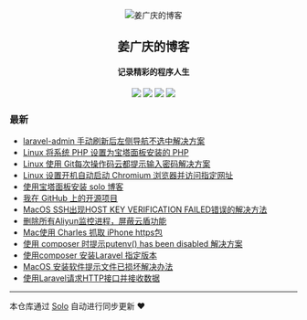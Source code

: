 <p align="center"><img alt="姜广庆的博客" src="https://static.b3log.org/images/brand/solo-32.png"></p><h2 align="center">
姜广庆的博客
</h2>

<h4 align="center">记录精彩的程序人生</h4>
<p align="center"><a title="姜广庆的博客" target="_blank" href="https://github.com/JiangGuangqing/solo-blog"><img src="https://img.shields.io/github/last-commit/JiangGuangqing/solo-blog.svg?style=flat-square&color=FF9900"></a>
<a title="GitHub repo size in bytes" target="_blank" href="https://github.com/JiangGuangqing/solo-blog"><img src="https://img.shields.io/github/repo-size/JiangGuangqing/solo-blog.svg?style=flat-square"></a>
<a title="Solo Version" target="_blank" href="https://github.com/b3log/solo/releases"><img src="https://img.shields.io/badge/solo-3.6.5-f1e05a.svg?style=flat-square&color=blueviolet"></a>
<a title="Hits" target="_blank" href="https://github.com/b3log/hits"><img src="https://hits.b3log.org/JiangGuangqing/solo-blog.svg"></a></p>

### 最新

* [laravel-admin 手动刷新后左侧导航不选中解决方案](https://aumc.cc/articles/2019/10/16/1571192966273.html)
* [Linux 将系统 PHP 设置为宝塔面板安装的 PHP](https://aumc.cc/articles/2019/10/14/1571030930851.html)
* [Linux 使用 Git每次操作码云都提示输入密码解决方案](https://aumc.cc/articles/2019/10/09/1570598111006.html)
* [Linux 设置开机自动启动 Chromium 浏览器并访问指定网址](https://aumc.cc/articles/2019/10/07/1570436291093.html)
* [使用宝塔面板安装 solo 博客](https://aumc.cc/articles/2019/10/07/1570434668186.html)
* [我在 GitHub 上的开源项目](https://aumc.cc/my-github-repos)
* [MacOS SSH出现HOST KEY VERIFICATION FAILED错误的解决方法](https://aumc.cc/articles/2019/09/12/1568273963655.html)
* [删除所有Aliyun监控进程，屏蔽云盾功能](https://aumc.cc/articles/2019/09/12/1568270217877.html)
* [Mac使用 Charles 抓取 iPhone https包](https://aumc.cc/articles/2019/09/11/1568188525537.html)
* [使用 composer 时提示putenv() has been disabled 解决方案](https://aumc.cc/articles/2019/09/10/1568095176971.html)
* [使用composer 安装Laravel 指定版本](https://aumc.cc/articles/2019/09/09/1567998622948.html)
* [MacOS 安装软件提示文件已损坏解决办法](https://aumc.cc/articles/2019/09/05/1567663482915.html)
* [使用Laravel请求HTTP接口并接收数据](https://aumc.cc/articles/2019/09/04/1567596298112.html)



---

本仓库通过 [Solo](https://github.com/b3log/solo) 自动进行同步更新 ❤️ 